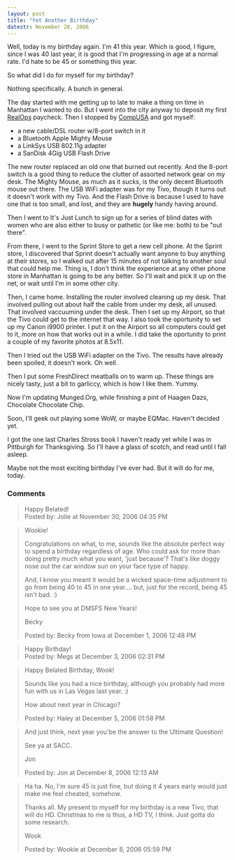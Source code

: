 ```yaml
---
layout: post
title: "Yet Another Birthday"
datestr: November 28, 2006
---
```


Well, today is my birthday again.  I'm 41 this year.  Which is good, I figure, since I was 40 last year, it is good that I'm progressing in age at a normal rate.  I'd hate to be 45 or something this year.

So what did I do for myself for my birthday?

Nothing specifically.  A bunch in general.

The day started with me getting up to late to make a thing on time in Manhattan I wanted to do.  But I went into the city anyway to deposit my first <a href="http://www.realops.com" tittle="RealOps Inc">RealOps</a> paycheck.  Then I stopped by <a href="http://www.compusa.com" tittle="CompUSA Web Site">CompUSA</a> and got myself:

* a new cable/DSL router w/8-port switch in it
* a Bluetooth Apple Mighty Mouse
* a LinkSys USB 802.11g adapter
* a SanDisk 4Gig USB Flash Drive

The new router replaced an old one that burned out recently.  And the 8-port switch is a good thing to reduce the clutter of assorted network gear on my desk.  The Mighty Mouse, as much as it sucks, is the only decent Bluetooth mouse out there.  The USB WiFi adapter was for my Tivo, though it turns out it doesn't work with my Tivo.  And the Flash Drive is because I used to have one that is too small, and lost, and they are **hugely** handy having around.

Then I went to It's Just Lunch to sign up for a series of blind dates with women who are also either to busy or pathetic (or like me: both) to be "out there".

From there, I went to the Sprint Store to get a new cell phone.  At the Sprint store, I discovered that Sprint doesn't actually want anyone to buy anything at their stores, so I walked out after 15 minutes of not talking to another soul that could help me.  Thing is, I don't think the experience at any other phone store in Manhattan is going to be any better.  So I'll wait and pick it up on the net, or wait until I'm in some other city.

Then, I came home.  Installing the router involved cleaning up my desk.  That involved pulling out about half the cable from under my desk, all unused.  That involved vaccuuming under the desk.  Then I set up my Airport, so that the Tivo could get to the internet that way.  I also took the oportunity to set up my Canon i9900 printer.  I put it on the Airport so all computers could get to it, more on how that works out in a while.  I did take the oportunity to print a couple of my favorite photos at 8.5x11.

Then I tried out the USB WiFi adapter on the Tivo.  The results have already been spoiled, it doesn't work.  Oh well.

Then I put some FreshDirect meatballs on to warm up.  These things are nicely tasty, just a bit to garliccy, which is how I like them.  Yummy.

Now I'm updating Munged.Org, while finishing a pint of Haagen Dazs, Chocolate Chocolate Chip.

Soon, I'll geek out playing some WoW, or maybe EQMac.  Haven't decided yet.

I got the one last Charles Stross book I haven't ready yet while I was in Pittburgh for Thanksgiving.  So I'll have a glass of scotch, and read until I fall asleep.

Maybe not the most exciting birthday I've ever had.  But it will do for me, today.

### Comments

<blockquote>
Happy Belated!
<div class="comment-meta">Posted by: Jolie at November 30, 2006 04:35 PM</div> </blockquote>

<blockquote>
Wookie!

Congratulations on what, to me, sounds like the absolute perfect way to spend a birthday regardless of age.    Who could ask for more than doing pretty much what you want, 'just because'?  That's like doggy nose out the car window sun on your face type of happy.

And, I know you meant it would be a wicked space-time adjustment to go from being 40 to 45 in one year.... but, just for the record, being 45 isn't bad.  :)

Hope to see you at DMSFS New Years!

Becky
<div class="comment-meta">Posted by: Becky from Iowa at December  1, 2006 12:48 PM</div> </blockquote>

<blockquote>
Happy Birthday!
<div class="comment-meta">Posted by: Megs at December  3, 2006 02:31 PM</div> </blockquote>

<blockquote>
Happy Belated Birthday, Wook!

Sounds like you had a nice birthday, although you probably had more fun with us in Las Vegas last year. :)

How about next year in Chicago?
<div class="comment-meta">Posted by: Haley at December  5, 2006 01:58 PM</div> </blockquote>

<blockquote>
And just think, next year you'be the answer to the Ultimate Question!

See ya at SACC.

Jon<br />

<div class="comment-meta">Posted by: Jon at December  8, 2006 12:13 AM</div> </blockquote>

<blockquote>
Ha ha.  No, I'm sure 45 is just fine, but doing it 4 years early would just make me feel cheated, somehow.

Thanks all.  My present to myself for my birthday is a new Tivo, that will do HD.  Christmas to me is thus, a HD TV, I think.  Just gotta do some research.

Wook
<div class="comment-meta">Posted by: Wookie at December  8, 2006 05:59 PM</div> </blockquote>

